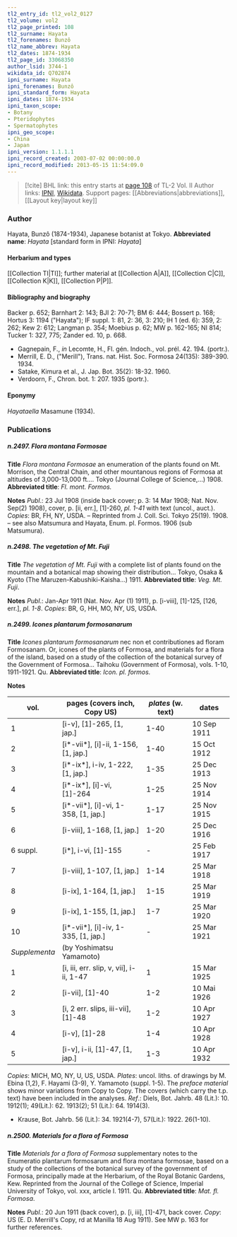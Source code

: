 ```yaml
---
tl2_entry_id: tl2_vol2_0127
tl2_volume: vol2
tl2_page_printed: 108
tl2_surname: Hayata
tl2_forenames: Bunzô
tl2_name_abbrev: Hayata
tl2_dates: 1874-1934
tl2_page_id: 33068350
author_lsid: 3744-1
wikidata_id: Q702874
ipni_surname: Hayata
ipni_forenames: Bunzô
ipni_standard_form: Hayata
ipni_dates: 1874-1934
ipni_taxon_scope: 
- Botany
- Pteridophytes
- Spermatophytes
ipni_geo_scope: 
- China
- Japan
ipni_version: 1.1.1.1
ipni_record_created: 2003-07-02 00:00:00.0
ipni_record_modified: 2013-05-15 11:54:09.0
---
```


> [!cite] BHL link: this entry starts at [page 108](https://www.biodiversitylibrary.org/page/33068350) of TL-2 Vol. II
> Author links: [IPNI](https://www.ipni.org/a/3744-1), [Wikidata](https://www.wikidata.org/wiki/Q702874). Support pages: [[Abbreviations|abbreviations]], [[Layout key|layout key]]

### Author

Hayata, Bunzô (1874-1934), Japanese botanist at Tokyo. 
**Abbreviated name**: *Hayata* \[standard form in IPNI: *Hayata*\]

#### Herbarium and types

[[Collection TI|TI]]; further material at [[Collection A|A]], [[Collection C|C]], [[Collection K|K]], [[Collection P|P]].

#### Bibliography and biography

Backer p. 652; Barnhart 2: 143; BJI 2: 70-71; BM 6: 444; Bossert p. 168; Hortus 3: 1194 ("Hayata"); IF suppl. 1: 81, 2: 36, 3: 210; IH 1 (ed. 6): 359, 2: 262; Kew 2: 612; Langman p. 354; Moebius p. 62; MW p. 162-165; NI 814; Tucker 1: 327, 775; Zander ed. 10, p. 668.
- Gagnepain, F., *in* Lecomte, H., Fl. gén. Indoch., vol. prél. 42. 194. (portr.).
- Merrill, E. D., ("Merill"), Trans. nat. Hist. Soc. Formosa 24(135): 389-390. 1934.
- Satake, Kimura et al., J. Jap. Bot. 35(2): 18-32. 1960.
- Verdoorn, F., Chron. bot. 1: 207. 1935 (portr.).

#### Eponymy

*Hayataella* Masamune (1934).

### Publications

##### n.2497. Flora montana Formosae

**Title**
*Flora montana Formosae* an enumeration of the plants found on Mt. Morrison, the Central Chain, and other mountanous regions of Formosa at altitudes of 3,000-13,000 ft.... Tokyo (Journal College of Science,...) 1908.
**Abbreviated title**: *Fl. mont. Formos.*

**Notes**
*Publ*.: 23 Jul 1908 (inside back cover; p. 3: 14 Mar 1908; Nat. Nov. Sep(2) 1908), cover, p. \[ii, err.\], \[1\]-260, *pl. 1-41* with text (uncol., auct.). *Copies*: BR, FH, NY, USDA. – Reprinted from J. Coll. Sci. Tokyo 25(19). 1908. – see also Matsumura and Hayata, Enum. pl. Formos. 1906 (sub Matsumura).

##### n.2498. The vegetation of Mt. Fuji

**Title**
*The vegetation of Mt. Fuji* with a complete list of plants found on the mountain and a botanical map showing their distribution... Tokyo, Osaka & Kyoto (The Maruzen-Kabushiki-Kaisha...) 1911.
**Abbreviated title**: *Veg. Mt. Fuji*.

**Notes**
*Publ*.: Jan-Apr 1911 (Nat. Nov. Apr (1) 1911), p. \[i-viii\], \[1\]-125, \[126, err.\], *pl. 1-8*. *Copies*: BR, G, HH, MO, NY, US, USDA.

##### n.2499. Icones plantarum formosanarum

**Title**
*Icones plantarum formosanarum* nec non et contributiones ad floram Formosanam. Or, icones of the plants of Formosa, and materials for a flora of the island, based on a study of the collection of the botanical survey of the Government of Formosa... Taihoku (Government of Formosa), vols. 1-10, 1911-1921. Qu.
**Abbreviated title**: *Icon. pl. formos.*

**Notes**

|vol.	|pages (covers inch, Copy US)	|*plates* (w. text)	|dates|
|---	|---	|---	|---	|
|1	|\[i-v\], \[1\]-265, \[1, jap.\]	|1-40	|10 Sep 1911|
|2	|\[i\*-vii\*\], \[i\]-ii, 1-156, \[1, jap.\]	|1-40	|15 Oct 1912|
|3	|\[i\*-ix\*\], i-iv, 1-222, \[1, jap.\]	|1-35	|25 Dec 1913|
|4	|\[i\*-ix\*\], \[i\]-vi, \[1\]-264	|1-25	|25 Nov 1914|
|5	|\[i\*-vii\*\], \[i\]-vi, 1-358, \[1, jap.\]	|1-17	|25 Nov 1915|
|6	|\[i-viii\], 1-168, \[1, jap.\]	|1-20	|25 Dec 1916|
|6 suppl.	|\[i\*\], i-vi, \[1\]-155	|-	|25 Feb 1917|
|7	|\[i-viii\], 1-107, \[1, jap.\]	|1-14	|25 Mar 1918|
|8	|\[i-ix\], 1-164, \[1, jap.\]	|1-15	|25 Mar 1919|
|9	|\[i-ix\], 1-155, \[1, jap.\]	|1-7	|25 Mar 1920|
|10	|\[i\*-vii\*\], \[i\]-iv, 1-335, \[1, jap.\]	|-	|25 Mar 1921|
|*Supplementa*	|(by Yoshimatsu Yamamoto)|
|1	|\[i, iii, err. slip, v, vii\], i-ii, 1-47	|1	|15 Mar 1925|
|2	|\[i-vii\], \[1\]-40	|1-2	|10 Mai 1926|
|3	|\[i, 2 err. slips, iii-vii\], \[1\]-48	|1-2	|10 Apr 1927|
|4	|\[i-v\], \[1\]-28	|1-4	|10 Apr 1928|
|5	|\[i-v\], i-ii, \[1\]-47, \[1, jap.\]	|1-3	|10 Apr 1932|

*Copies*: MICH, MO, NY, U, US, USDA.
*Plates*: uncol. liths. of drawings by M. Ebina (1,2), F. Hayami (3-9), Y. Yamamoto (suppl. 1-5). The *preface material* shows minor variations from Copy to Copy. The covers (which carry the t.p. text) have been included in the analyses.
*Ref*.: Diels, Bot. Jahrb. 48 (Lit.): 10. 1912(1); 49(Lit.): 62. 1913(2); 51 (Lit.): 64. 1914(3).
- Krause, Bot. Jahrb. 56 (Lit.): 34. 1921(4-7), 57(Lit.): 1922. 26(1-10).

##### n.2500. Materials for a flora of Formosa

**Title**
*Materials for a flora of Formosa* supplementary notes to the Enumeratio plantarum formosarum and flora montana formosae, based on a study of the collections of the botanical survey of the government of Formosa, principally made at the Herbarium, of the Royal Botanic Gardens, Kew. Reprinted from the Journal of the College of Science, Imperial University of Tokyo, vol. xxx, article I. 1911. Qu.
**Abbreviated title**: *Mat. fl. Formosa*.

**Notes**
*Publ*.: 20 Jun 1911 (back cover), p. \[i, iii\], \[1\]-471, back cover. *Copy*: US (E. D. Merrill's Copy, rd at Manilla 18 Aug 1911). See MW p. 163 for further references.

